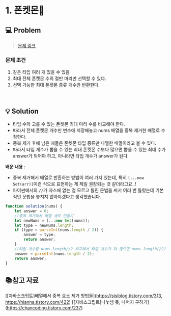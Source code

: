 # 1. 폰켓몬👾

## 💻 Problem

> [문제 링크](https://school.programmers.co.kr/learn/courses/30/lessons/1845)

### 문제 조건

1. 같은 타입 여러 개 있을 수 있음
2. 최대 전체 폰켓몬 수의 절반 마리만 선택할 수 있다.
3. 선택 가능한 최대 폰켓몬 종류 개수만 반환한다.

<br/>

## 💡 Solution

- 타입 수와 고를 수 있는 폰켓몬 최대 마리 수를 비교해야 한다.
- 따라서 전체 폰켓몬 개수만 변수에 저장해놓고 nums 배열을 중복 제거한 배열로 수정한다.
- 중복 제거 후에 남은 애들은 폰켓몬 타입 종류만 나열한 배열이라고 볼 수 있다.
- 따라서 타입 개수가 뽑을 수 있는 최대 폰켓몬 수보다 많으면 뽑을 수 있는 최대 수가 answer가 되어야 하고, 아니라면 타입 개수가 answer가 된다.

**배운 내용** :

- 중복 제거해서 배열로 반환하는 방법이 여러 가지 있는데, 특히 `[...new Set(arr)]`이런 식으로 표현하는 게 제일 권장되는 것 같더라고요..!
- 파이썬에서의 `//`가 자스에 없는 걸 모르고 틀린 문법을 써서 여러 번 틀렸는데 기본적인 문법을 놓치지 않아야겠다고 생각했습니다.

```javascript
function solution(nums) {
	let answer = 0;
	//중복 제거해서 배열 새로 만들기
	let newNums = [...new Set(nums)];
	let type = newNums.length;
	if (type < parseInt(nums.length / 2)) {
		answer = type;
		return answer;
	}
	//타입 개수랑 nums.length//2 비교해서 타입 개수가 더 많으면 nums.length//2가 더 크면 얘가 되고 아니면 타입 개수가 되고
	answer = parseInt(nums.length / 2);
	return answer;
}
```

## 📚참고 자료

[[자바스크립트]배열에서 중복 요소 제거 방법들](https://sisiblog.tistory.com/313, https://hianna.tistory.com/422)
[[자바스크립트]나눗셈 몫, 나머지 구하기] (https://chancoding.tistory.com/237)
<br />
